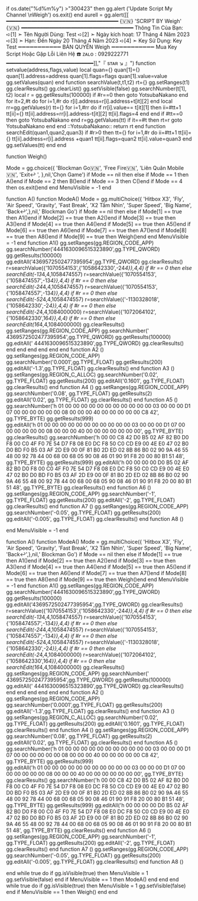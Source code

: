 if os.date("%d%m%y") >"300423" then
gg.alert ('Update Script My Channel \nWeigh')
os.exit() end
aurell = gg.alert([[
━━━━━━━━━━━━━━━━━━━━━━━━━━━━━━━━━━━━
                      {🇻🇳}  'SCRIPT BY Weigh'  {🇻🇳}
━━━━━━━━━━━━━━━━━━━━━━━━━━━━━━━━━━━━
Thông Tin Của Bạn:
➪[1] ➣ Tên Người Dùng: Test
➪[2] ➣ Ngày kích hoạt: 17 Tháng 4 Năm 2023
➪[3] ➣ Hạn: Đến Ngày 20 Tháng 4 Năm 2023
➪[4] ➣ Key Sử Dụng: Key Test
➖➖➖➖➖➖➖➖➖➖➖
BẢN QUYỀN Weigh
➖➖➖➖➖➖➖➖➖➖➖
Mua Key Script Hoặc Gặp Lỗi Liên Hệ
☎️ ᴢᴀʟᴏ : 0929222771
━━━━━━━━━━━━━━━━━━━━━━━━━━━━]],"『 sᴛᴀʀ ↘️ 』")
function setvalue(address,flags,value) 
local quan={}
quan[1]={} 
quan[1].address=address
quan[1].flags=flags
quan[1].value=value
gg.setValues(quan) 
end
function searchValue(t,t1,t2)
rt={}
gg.setRanges(t1)
gg.clearResults()
gg.clearList()
gg.setVisible(false)
gg.searchNumber(t[1], t2)
local r = gg.getResults(100000)
if #r==0 then goto YotsubaNakano end
for it=2,#t do
for i=1,#r do
r[i].address=r[i].address+t[it][2]
end
local rr=gg.getValues(r)
tt={}
for i=1,#rr do
   if rr[i].value== t[it][1] then
   ii=#tt+1
   tt[ii]={}
   tt[ii].address=rr[i].address-t[it][2]
   tt[ii].flags=4
   end
end
if #tt==0 then goto YotsubaNakano end
r=gg.getValues(tt)
if it==#t then rt=r goto YotsubaNakano end
end
::YotsubaNakano::
return rt
end
function searchEdit(quan1,quan2,quan3)
if #r>0 then
tt={}
for i=1,#r do
ii=#tt+1 tt[ii]={}
tt[ii].address=r[i].address +quan1
tt[ii].flags=quan2
tt[ii].value=quan3
end
gg.setValues(tt)
end
end


function Weigh()



Mode = gg.choice({
'Blockman Go🇻🇳',
'Free Fire🇻🇳',
'Liên Quân Mobile🇻🇳',
'Exit↩ ',
},nil,'Chọn Game')
if Mode == nil then else
if Mode == 1 then A()end
if Mode == 2 then B()end
if Mode == 3 then C()end
if Mode == 4 then os.exit()end
end
MenuVisible = -1
end

function A()
function ModeA()
Mode = gg.multiChoice({
'Hitbox X3',
'Fly',
'Air Speed',
'Gravity',
'Fast Break',
'X2 Tầm Nhìn',
'Super Speed',
'Big Name',
'Back↩',},nil,' Blockman Go')
if Mode == nil then else
if Mode[1] == true then A1()end
if Mode[2] == true then A2()end
if Mode[3] == true then A3()end
if Mode[4] == true then A4()end
if Mode[5] == true then A5()end
if Mode[6] == true then A6()end
if Mode[7] == true then A7()end
if Mode[8] == true then A8()end
if Mode[9] == true then Weigh()end
end
MenuVisible = -1
end
function A1() 
gg.setRanges(gg.REGION_CODE_APP)
gg.searchNumber('4441630096515323890',gg.TYPE_QWORD)
gg.getResults(100000)
gg.editAll('4369572502477395954',gg.TYPE_QWORD)
gg.clearResults()
r=searchValue({'1070554153',{'1058642330',-24*4}},4,4)
if #r == 0 then else
searchEdit(-13*4,4,1058474557)
r=searchValue({'1070554153',{'1058474557',-13*4}},4,4)
if #r == 0 then else
searchEdit(-24*4,4,1058474557)
r=searchValue({'1070554153',{'1058474557',-13*4}},4,4)
if #r == 0 then else
searchEdit(-52*4,4,1058474557)
r=searchValue({'-1130328018',{'1058642330',-2*4}},4,4)
if #r == 0 then else
searchEdit(-2*4,4,1084000000)
r=searchValue({'1072064102',{'1058642330',16*4}},4,4)
if #r == 0 then else
searchEdit(16*4,4,1084000000)
gg.clearResults()
gg.setRanges(gg.REGION_CODE_APP)
gg.searchNumber(' 4369572502477395954',gg.TYPE_QWORD)
gg.getResults(100000)
gg.editAll(' 4441630096515323890',gg.TYPE_QWORD)
gg.clearResults()
end end end end end end
function A2 ()
gg.setRanges(gg.REGION_CODE_APP)
gg.searchNumber('0.0001',gg.TYPE_FLOAT)
gg.getResults(200)
gg.editAll('-1.3',gg.TYPE_FLOAT)
gg.clearResults()
end
function A3   ()
gg.setRanges(gg.REGION_C_ALLOC)
gg.searchNumber('0.02',
gg.TYPE_FLOAT)
gg.getResults(200)
gg.editAll('0.1601',
gg.TYPE_FLOAT)
gg.clearResults()
end
function A4   ()
gg.setRanges(gg.REGION_CODE_APP)
gg.searchNumber('0.08',
gg.TYPE_FLOAT)
gg.getResults(2)
gg.editAll('0.02',
gg.TYPE_FLOAT)
gg.clearResults()
end
function A5   ()
gg.searchNumber('h 01 00 00 00 00 00 00 00 00 00 00 00 03 00 00 00 D1 07 00 00 00 00 00 00 08 00 00 00 40 00 00 00 00 00 C8 42', gg.TYPE_BYTE)
gg.getResults(999)  
gg.editAll('h 01 00 00 00 00 00 00 00 00 00 00 00 03 00 00 00 D1 07 00 00 00 00 00 00 08 00 00 00 40 00 00 00 00 00 00 00', gg.TYPE_BYTE)
gg.clearResults()
gg.searchNumber('h 00 00 C8 42 D0 B5 02 AF 82 B0 D0 F8 00 C0 4F F0 7E 54 D7 F8 08 E0 DC F8 50 C0 CD E9 00 4E E0 47 02 B0 D0 BD F0 B5 03 AF 2D E9 00 0F 81 B0 2D ED 02 8B 86 B0 02 90 9A 46 55 48 00 92 78 44 00 68 00 68 05 90 08 46 01 90 91 F8 20 00 80 B1 51 48', gg.TYPE_BYTE)
gg.getResults(999)
gg.editAll('h 00 00 00 00 D0 B5 02 AF 82 B0 D0 F8 00 C0 4F F0 7E 54 D7 F8 08 E0 DC F8 50 C0 CD E9 00 4E E0 47 02 B0 D0 BD F0 B5 03 AF 2D E9 00 0F 81 B0 2D ED 02 8B 86 B0 02 90 9A 46 55 48 00 92 78 44 00 68 00 68 05 90 08 46 01 90 91 F8 20 00 80 B1 51 48', gg.TYPE_BYTE)
gg.clearResults()
end
function A6   ()
gg.setRanges(gg.REGION_CODE_APP)
gg.searchNumber('-1',
gg.TYPE_FLOAT)
gg.getResults(200)
gg.editAll('-2',
gg.TYPE_FLOAT)
gg.clearResults()
end
function A7   ()
gg.setRanges(gg.REGION_CODE_APP)
gg.searchNumber('-0.05',
gg.TYPE_FLOAT)
gg.getResults(200)
gg.editAll('-0.005',
gg.TYPE_FLOAT)
gg.clearResults()
end
function A8   ()

end
MenuVisible = -1
end

function A()
function ModeA()
Mode = gg.multiChoice({
'Hitbox X3',
'Fly',
'Air Speed',
'Gravity',
'Fast Break',
'X2 Tầm Nhìn',
'Super Speed',
'Big Name',
'Back↩',},nil,' Blockman Go')
if Mode == nil then else
if Mode[1] == true then A1()end
if Mode[2] == true then A2()end
if Mode[3] == true then A3()end
if Mode[4] == true then A4()end
if Mode[5] == true then A5()end
if Mode[6] == true then A6()end
if Mode[7] == true then A7()end
if Mode[8] == true then A8()end
if Mode[9] == true then Weigh()end
end
MenuVisible = -1
end
function A1() 
gg.setRanges(gg.REGION_CODE_APP)
gg.searchNumber('4441630096515323890',gg.TYPE_QWORD)
gg.getResults(100000)
gg.editAll('4369572502477395954',gg.TYPE_QWORD)
gg.clearResults()
r=searchValue({'1070554153',{'1058642330',-24*4}},4,4)
if #r == 0 then else
searchEdit(-13*4,4,1058474557)
r=searchValue({'1070554153',{'1058474557',-13*4}},4,4)
if #r == 0 then else
searchEdit(-24*4,4,1058474557)
r=searchValue({'1070554153',{'1058474557',-13*4}},4,4)
if #r == 0 then else
searchEdit(-52*4,4,1058474557)
r=searchValue({'-1130328018',{'1058642330',-2*4}},4,4)
if #r == 0 then else
searchEdit(-2*4,4,1084000000)
r=searchValue({'1072064102',{'1058642330',16*4}},4,4)
if #r == 0 then else
searchEdit(16*4,4,1084000000)
gg.clearResults()
gg.setRanges(gg.REGION_CODE_APP)
gg.searchNumber(' 4369572502477395954',gg.TYPE_QWORD)
gg.getResults(100000)
gg.editAll(' 4441630096515323890',gg.TYPE_QWORD)
gg.clearResults()
end end end end end end
function A2 ()
gg.setRanges(gg.REGION_CODE_APP)
gg.searchNumber('0.0001',gg.TYPE_FLOAT)
gg.getResults(200)
gg.editAll('-1.3',gg.TYPE_FLOAT)
gg.clearResults()
end
function A3   ()
gg.setRanges(gg.REGION_C_ALLOC)
gg.searchNumber('0.02',
gg.TYPE_FLOAT)
gg.getResults(200)
gg.editAll('0.1601',
gg.TYPE_FLOAT)
gg.clearResults()
end
function A4   ()
gg.setRanges(gg.REGION_CODE_APP)
gg.searchNumber('0.08',
gg.TYPE_FLOAT)
gg.getResults(2)
gg.editAll('0.02',
gg.TYPE_FLOAT)
gg.clearResults()
end
function A5   ()
gg.searchNumber('h 01 00 00 00 00 00 00 00 00 00 00 00 03 00 00 00 D1 07 00 00 00 00 00 00 08 00 00 00 40 00 00 00 00 00 C8 42', gg.TYPE_BYTE)
gg.getResults(999)  
gg.editAll('h 01 00 00 00 00 00 00 00 00 00 00 00 03 00 00 00 D1 07 00 00 00 00 00 00 08 00 00 00 40 00 00 00 00 00 00 00', gg.TYPE_BYTE)
gg.clearResults()
gg.searchNumber('h 00 00 C8 42 D0 B5 02 AF 82 B0 D0 F8 00 C0 4F F0 7E 54 D7 F8 08 E0 DC F8 50 C0 CD E9 00 4E E0 47 02 B0 D0 BD F0 B5 03 AF 2D E9 00 0F 81 B0 2D ED 02 8B 86 B0 02 90 9A 46 55 48 00 92 78 44 00 68 00 68 05 90 08 46 01 90 91 F8 20 00 80 B1 51 48', gg.TYPE_BYTE)
gg.getResults(999)
gg.editAll('h 00 00 00 00 D0 B5 02 AF 82 B0 D0 F8 00 C0 4F F0 7E 54 D7 F8 08 E0 DC F8 50 C0 CD E9 00 4E E0 47 02 B0 D0 BD F0 B5 03 AF 2D E9 00 0F 81 B0 2D ED 02 8B 86 B0 02 90 9A 46 55 48 00 92 78 44 00 68 00 68 05 90 08 46 01 90 91 F8 20 00 80 B1 51 48', gg.TYPE_BYTE)
gg.clearResults()
end
function A6   ()
gg.setRanges(gg.REGION_CODE_APP)
gg.searchNumber('-1',
gg.TYPE_FLOAT)
gg.getResults(200)
gg.editAll('-2',
gg.TYPE_FLOAT)
gg.clearResults()
end
function A7   ()
gg.setRanges(gg.REGION_CODE_APP)
gg.searchNumber('-0.05',
gg.TYPE_FLOAT)
gg.getResults(200)
gg.editAll('-0.005',
gg.TYPE_FLOAT)
gg.clearResults()
end
function A8   ()

end
while true do
if gg.isVisible(true) then
MenuVisible = 1
gg.setVisible(false)
end
if MenuVisible == 1 then
ModeA()
end end end
while true do
if gg.isVisible(true) then
MenuVisible = 1
gg.setVisible(false)
end
if MenuVisible == 1 then
Weigh()
end end
